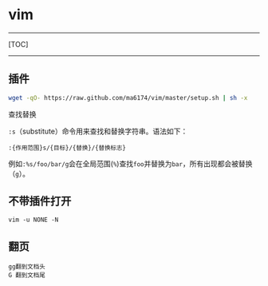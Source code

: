 # vim

------

[TOC]

------

## 插件

```sh
wget -qO- https://raw.github.com/ma6174/vim/master/setup.sh | sh -x
```

查找替换

`:s`（substitute）命令用来查找和替换字符串。语法如下：

```
:{作用范围}s/{目标}/{替换}/{替换标志}
```

例如`:%s/foo/bar/g`会在全局范围(`%`)查找`foo`并替换为`bar`，所有出现都会被替换（`g`）。

## 不带插件打开

```
vim -u NONE -N
```

## 翻页

```
gg翻到文档头
G 翻到文档尾
```

